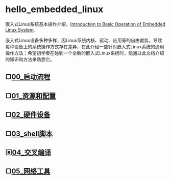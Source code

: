 # hello_embedded_linux
嵌入式Linux系统基本操作介绍。[Introduction to Basic Operation of Embedded Linux System](README.md).



嵌入式Linux设备多种多样，因Linux系统内核、驱动、应用等的自由裁剪，导致每种设备上的系统操作方式存在差异，在此介绍一些针对嵌入式Linux系统的通用操作方法；希望初学者在碰到一个全新的嵌入式Linux系统时，能通过此文档介绍的知识和方法来熟悉它。

## ▢[00_启动流程](00_启动流程.md)

## ▢[01_资源和配置](01_资源和配置.md)

## ▢[02_硬件设备](02_硬件设备.md)

## ▢[03_shell脚本](03_shell脚本.md)

## ▣[04_交叉编译](04_交叉编译.md)

## ▢[05_网络工具](05_网络工具.md)
